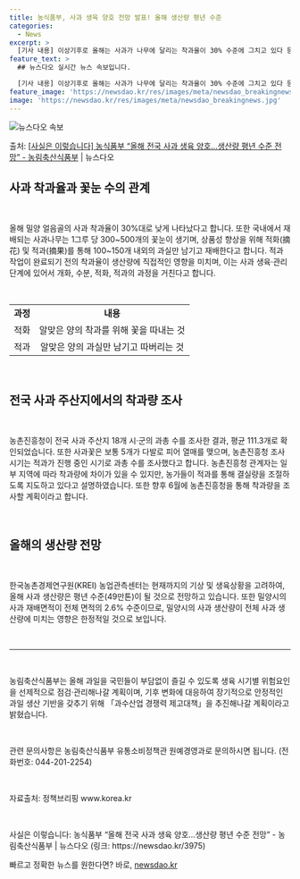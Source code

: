 ```yaml
---
title: 농식품부, 사과 생육 양호 전망 발표! 올해 생산량 평년 수준
categories:
  - News
excerpt: >
  [기사 내용] 이상기후로 올해는 사과가 나무에 달리는 착과율이 30% 수준에 그치고 있다 등 내용을 보도하였…
feature_text: >
  ## 뉴스다오 실시간 뉴스 속보입니다.

  [기사 내용] 이상기후로 올해는 사과가 나무에 달리는 착과율이 30% 수준에 그치고 있다 등 내용을 보도하였…
feature_image: 'https://newsdao.kr/res/images/meta/newsdao_breakingnews.jpg'
image: 'https://newsdao.kr/res/images/meta/newsdao_breakingnews.jpg'
---
```


![뉴스다오 속보](https://newsdao.kr/res/images/meta/newsdao_breakingnews.jpg)

<p>출처: <a href="https://newsdao.kr/3975" rel="dofollow">[사실은 이렇습니다] 농식품부 “올해 전국 사과 생육 양호…생산량 평년 수준 전망” - 농림축산식품부</a> | 뉴스다오</p>

<h2 data-ke-size="size26">사과 착과율과 꽃눈 수의 관계</h2>
​
<p data-ke-size="size16">올해 밀양 얼음골의 사과 착과율이 30%대로 낮게 나타났다고 합니다. 또한 국내에서 재배되는 사과나무는 1그루 당 300~500개의 꽃눈이 생기며, 상품성 향상을 위해 적화(摘花) 및 적과(摘果)를 통해 100~150개 내외의 과실만 남기고 재배한다고 합니다. 적과 작업이 완료되기 전의 착과율이 생산량에 직접적인 영향을 미치며, 이는 사과 생육·관리 단계에 있어서 개화, 수분, 적화, 적과의 과정을 거친다고 합니다.</p>
​
<table>
	<tbody>
		<tr>
			<td style="text-align: center; height: 17px;"><b>과정</b></td>
			<td style="text-align: center; height: 17px;"><b>내용</b></td>
		</tr>
		<tr>
			<td style="text-align: center; height: 17px;">적화</td>
			<td style="text-align: center; height: 17px;">알맞은 양의 착과를 위해 꽃을 따내는 것</td>
		</tr>
		<tr>
			<td style="text-align: center; height: 17px;">적과</td>
			<td style="text-align: center; height: 17px;">알맞은 양의 과실만 남기고 따버리는 것</td>
		</tr>
	</tbody>
</table>
​
​
<h2 data-ke-size="size26">전국 사과 주산지에서의 착과량 조사</h2>
​
<p data-ke-size="size16">농촌진흥청이 전국 사과 주산지 18개 시·군의 과총 수를 조사한 결과, 평균 111.3개로 확인되었습니다. 또한 사과꽃은 보통 5개가 다발로 피어 열매를 맺으며, 농촌진흥청 조사 시기는 적과가 진행 중인 시기로 과총 수를 조사했다고 합니다. 농촌진흥청 관계자는 일부 지역에 따라 착과량에 차이가 있을 수 있지만, 농가들이 적과를 통해 결실량을 조절하도록 지도하고 있다고 설명하였습니다. 또한 향후 6월에 농촌진흥청을 통해 착과량을 조사할 계획이라고 합니다.</p>
​
<h2 data-ke-size="size26">올해의 생산량 전망</h2>
​
<p data-ke-size="size16">한국농촌경제연구원(KREI) 농업관측센터는 현재까지의 기상 및 생육상황을 고려하여, 올해 사과 생산량은 평년 수준(49만톤)이 될 것으로 전망하고 있습니다. 또한 밀양시의 사과 재배면적이 전체 면적의 2.6% 수준이므로, 밀양시의 사과 생산량이 전체 사과 생산량에 미치는 영향은 한정적일 것으로 보입니다.</p>
​
<hr data-ke-size="size16">
​
<p data-ke-size="size16">농림축산식품부는 올해 과일을 국민들이 부담없이 즐길 수 있도록 생육 시기별 위험요인을 선제적으로 점검·관리해나갈 계획이며, 기후 변화에 대응하여 장기적으로 안정적인 과일 생산 기반을 갖추기 위해 「과수산업 경쟁력 제고대책」을 추진해나갈 계획이라고 밝혔습니다. </p>
​
<p data-ke-size="size16">관련 문의사항은 농림축산식품부 유통소비정책관 원예경영과로 문의하시면 됩니다. (전화번호: 044-201-2254)</p>
​
<p data-ke-size="size16">자료출처: 정책브리핑 www.korea.kr</p>
​
<p data-ke-size="size16">사실은 이렇습니다: 농식품부 “올해 전국 사과 생육 양호…생산량 평년 수준 전망” - 농림축산식품부 | 뉴스다오 (링크: https://newsdao.kr/3975)</p> 

빠르고 정확한 뉴스를 원한다면? 바로, <a href="https://newsdao.kr" rel="dofollow">newsdao.kr</a>


